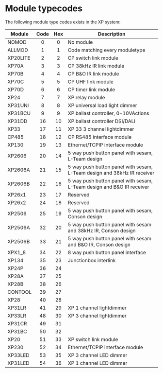 # Module typecodes

The following module type codes exists in the XP system:

 | Module   | Code | Hex | Description                                                                          |
 |----------|:----:|:---:|--------------------------------------------------------------------------------------|
 | NOMOD    |  0   |  0  | No module                                                                            |
 | ALLMOD   |  1   |  1  | Code matching every moduletype                                                       |
 | XP20LITE |  2   |  2  | CP switch link module                                                                |
 | XP70A    |  3   |  3  | CP 38kHz IR link module                                                              |
 | XP70B    |  4   |  4  | CP B&O IR link module                                                                |
 | XP70C    |  5   |  5  | CP UHF link module                                                                   |
 | XP70D    |  6   |  6  | CP timer link module                                                                 |
 | XP24     |  7   |  7  | XP relay module                                                                      |
 | XP31UNI  |  8   |  8  | XP universal load light dimmer                                                       |
 | XP31BCU  |  9   |  9  | XP ballast controller, 0-10VActions                                                  |
 | XP31DD   |  16  | 10  | XP ballast controller DSI/DALI                                                       |
 | XP33     |  17  | 11  | XP 33 3 channel lightdimmer                                                          |
 | CP485    |  18  | 12  | CP RS485 interface module                                                            |
 | XP130    |  19  | 13  | Ethernet/TCPIP interface module                                                      |
 | XP2606   |  20  | 14  | 5 way push button panel with sesam, L-Team design                                    |
 | XP2606A  |  21  | 15  | 5 way push button panel with sesam, L-Team design and 38kHz IR receiver              |
 | XP2606B  |  22  | 16  | 5 way push button panel with sesam, L-Team design and B&O IR receiver                |
 | XP26x1   |  23  | 17  | Reserved                                                                             |
 | XP26x2   |  24  | 18  | Reserved                                                                             |
 | XP2506   |  25  | 19  | 5 way push button panel with sesam, Conson design                                    |
 | XP2506A  |  32  | 20  | 5 way push button panel with sesam and 38kHz IR, Conson design                       |
 | XP2506B  |  33  | 21  | 5 way push button panel with sesam and B&O IR, Conson design                         |
 | XPX1_8   |  34  | 22  | 8 way push button panel interface                                                    |
 | XP134    |  35  | 23  | Junctionbox interlink                                                                |
 | XP24P    |  36  | 24  |                                                                                      |
 | XP28A    |  37  | 25  |                                                                                      |
 | XP28B    |  38  | 26  |                                                                                      |
 | CONTOOL  |  39  | 27  |                                                                                      |
 | XP28     |  40  | 28  |                                                                                      |
 | XP31LR   |  41  | 29  | XP 1 channel lightdimmer                                                             |
 | XP33LR   |  48  | 30  | XP 3 channel lightdimmer                                                             |
 | XP31CR   |  49  | 31  |                                                                                      |
 | XP31BC   |  50  | 32  |                                                                                      |
 | XP20     |  51  | 33  | XP switch link module                                                                |
 | XP230    |  52  | 34  | Ethernet/TCPIP interface module                                                      |
 | XP33LED  |  53  | 35  | XP 3 channel LED dimmer                                                              |
 | XP31LED  |  54  | 36  | XP 1 channel LED dimmer                                                              |
